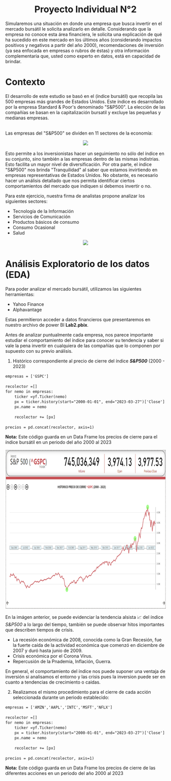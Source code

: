 <h1 align="center">
Proyecto Individual N°2
</h1>

Simularemos una situación en donde una empresa que busca invertir en el mercado bursátil le solicita analizarlo en detalle. Considerando que la empresa no conoce esta área financiera, le solicita una explicación de qué ha sucedido en este mercado en los últimos años (considerando impactos positivos y negativos a partir del año 2000), recomendaciones de inversión (ya sea enfocada en empresas o rubros de éstas) y otra información complementaria que, usted como experto en datos, está en capacidad de brindar.

<h1>Contexto</h1>
El desarrollo de este estudio se basó en el (índice bursátil) que recopila las 500 empresas más grandes de Estados Unidos. Este índice es desarrollado por la empresa Standard & Poor's denominado "S&P500". La elección de las compañías se basan en la capitalización bursatil y excluye las pequeñas y medianas empresas.<br></br>

Las empresas del "S&P500" se dividen en 11 sectores de la economía:<br>

<p align="center">
<img src="https://github.com/csantamaria89/Proyecto-Individual-II/blob/main/Im%C3%A1genes/TreeMap.png"  height=300>
</p>

Esto permite a los inversionistas hacer un seguimiento no sólo del índice en su conjunto, sino también a las empresas dentro de las mismas indistrias. Esto facilita un mayor nivel de diversificación. Por otra parte, el índice "S&P500" nos brinda "Tranquilidad" al saber que estamos invirtiendo en empresas representativas de Estados Unidos. No obstante, es necesario hacer un análisis detallado que nos permita identificar ciertos comportamientos del mercado que indiquen si debemos invertir o no.</br>

Para este ejercicio, nuestra firma de analistas propone analizar los siguientes sectores:

* Tecnología de la Información
* Servicios de Comunicación
* Productos básicos de consumo
* Consumo Ocasional
* Salud

<p align="center">
<img src="https://github.com/csantamaria89/Proyecto-Individual-II/blob/main/Im%C3%A1genes/Marcas.png"  height=300>
</p>

<h1>Análisis Exploratorio de los datos (EDA)</h1>

Para poder analizar el mercado bursátil, utilizamos las siguientes herramientas:

* Yahoo Finance
* Alphavantage

Estas permitieron acceder a datos financieros que presentaremos en nuestro archivo de power BI **Lab2.pbix**. 

Antes de analizar puntualmente cada empresa, nos parece importante estudiar el comportamiento del índice para conocer su tendencía y saber si vale la pena invertir en cualquiera de las compañías que lo componen por supuesto con su previo análisis.

1. Histórico correspondiente al precio de cierre del índice ***S&P500*** (2000 - 2023) 

```shell
empresas = ['GSPC']

recolector =[]
for nemo in empresas:
    ticker =yf.Ticker(nemo)
    px = ticker.history(start="2000-01-01", end="2023-03-27")['Close']
    px.name = nemo

    recolector += [px]

precios = pd.concat(recolector, axis=1)
```
**Nota:** Este código guarda en un Data Frame los precios de cierre para el índice bursátil en un periodo del año 2000 al 2023

<p align="center">
<img src="https://github.com/csantamaria89/Proyecto-Individual-II/blob/main/Im%C3%A1genes/GSPC1.png"  height=500>
</p>

En la imágen anterior, se puede evidenciar la tendencia alsista 📈 del índice *S&P500* a lo largo del tiempo, también se puede observar hitos importantes que describen tiempos de crisis. 

- La recesión económica de 2008, conocida como la Gran Recesión, fue la fuerte caída de la actividad económica que comenzó en diciembre de 2007 y duró hasta junio de 2009.
- Crisis económica por el Corona Virus.
- Repercusión de la Pnademia, Inflación, Guerra.

En general, el comportamiento del índice nos puede suponer una ventaja de inversión si analisamos el entorno y las crisis pues la inversion puede ser en cuanto a tendencias de crecimiento o caidas.


2. Realizamos el mismo procedimiento para el cierre de cada acción seleccionada durante un periodo establecido:

```shell
empresas = ['AMZN','AAPL','INTC','MSFT','NFLX']

recolector =[]
for nemo in empresas:
    ticker =yf.Ticker(nemo)
    px = ticker.history(start="2000-01-01", end="2023-03-27")['Close']
    px.name = nemo

    recolector += [px]

precios = pd.concat(recolector, axis=1)
```
**Nota:** Este código guarda en un Data Frame los precios de cierre de las diferentes acciones en un periodo del año 2000 al 2023
